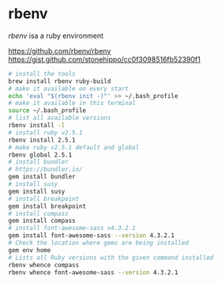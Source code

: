 	
# rbenv

*rbenv* isa a ruby environment

https://github.com/rbenv/rbenv
https://gist.github.com/stonehippo/cc0f3098516fb52390f1

```sh
# install the tools
brew install rbenv ruby-build
# make it available on every start
echo 'eval "$(rbenv init -)"' >> ~/.bash_profile
# make it available in this terminal
source ~/.bash_profile
# list all available versions
rbenv install -l
# install ruby v2.5.1
rbenv install 2.5.1
# make ruby v2.5.1 default and global
rbenv global 2.5.1
# install bundler
# https://bundler.io/
gem install bundler
# install susy
gem install susy
# install breakpoint
gem install breakpoint
# install compass
gem install compass
# install font-awesome-sass v4.3.2.1
gem install font-awesome-sass --version 4.3.2.1
# Check the location where gems are being installed
gem env home
# Lists all Ruby versions with the given command installed
rbenv whence compass
rbenv whence font-awesome-sass --version 4.3.2.1
```